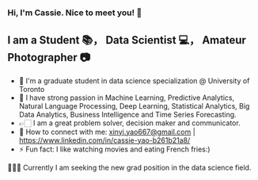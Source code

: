 ### Hi, I'm Cassie. Nice to meet you! 👋 


## I am a Student 📚， Data Scientist 💻， Amateur Photographer 📷

- 🔭 I'm a graduate student in data science specialization @ University of Toronto
- 🌱 I have strong passion in Machine Learning, Predictive Analytics, Natural Language Processing, Deep Learning, Statistical Analytics, Big Data Analytics, Business Intelligence and Time Series Forecasting.
- 👉🏻 I am a great problem solver, decision maker and communicator. 
- 📮 How to connect with me: xinyi.yao667@gmail.com | https://www.linkedin.com/in/cassie-yao-b261b21a8/
- ⚡ Fun fact: I like watching movies and eating French fries:) 


🙋🏻‍♀️ Currently I am seeking the new grad position in the data science field. 

